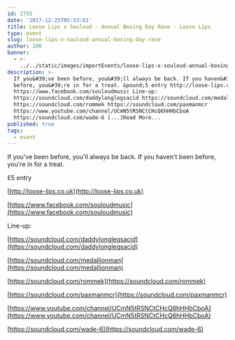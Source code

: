 ```yaml
---
id: 2755
date: '2017-12-25T05:53:01'
title: Loose Lips x Souloud - Annual Boxing Day Rave - Loose Lips
type: event
slug: loose-lips-x-souloud-annual-boxing-day-rave
author: 100
banner:
  - >-
    ../../static/images/importEvents/loose-lips-x-souloud-annual-boxing-day-rave/image2755.jpeg
description: >-
  If you&#39;ve been before, you&#39;ll always be back. If you haven&#39;t been
  before, you&#39;re in for a treat. &pound;5 entry http://loose-lips.co.uk
  https://www.facebook.com/souloudmusic Line-up:
  https://soundcloud.com/daddylonglegsacid https://soundcloud.com/medallionman
  https://soundcloud.com/rommek https://soundcloud.com/paxmanmcr
  https://www.youtube.com/channel/UCmN5tRSNCtCHcQ6hHHbCboA
  https://soundcloud.com/wade-6 [...]Read More...
published: true
tags:
  - event
---
```

If you've been before, you'll always be back. If you haven't been before, you're in for a treat.

£5 entry

[http://loose-lips.co.uk](http://loose-lips.co.uk)

[https://www.facebook.com/souloudmusic](https://www.facebook.com/souloudmusic)

  

Line-up:

[https://soundcloud.com/daddylonglegsacid](https://soundcloud.com/daddylonglegsacid)

[https://soundcloud.com/medallionman](https://soundcloud.com/medallionman)

[https://soundcloud.com/rommek](https://soundcloud.com/rommek)

[https://soundcloud.com/paxmanmcr](https://soundcloud.com/paxmanmcr)

[https://www.youtube.com/channel/UCmN5tRSNCtCHcQ6hHHbCboA](https://www.youtube.com/channel/UCmN5tRSNCtCHcQ6hHHbCboA)

[https://soundcloud.com/wade-6](https://soundcloud.com/wade-6)